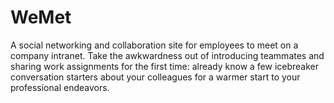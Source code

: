 # WeMet
A social networking and collaboration site for employees to meet on a company intranet. Take the awkwardness out of introducing teammates and sharing work assignments for the first time: already know a few icebreaker conversation starters about your colleagues for a warmer start to your professional endeavors.
